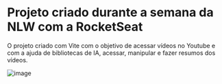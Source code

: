 # Projeto criado durante a semana da NLW com a RocketSeat

O projeto criado com Vite com o objetivo de acessar vídeos no Youtube e com a ajuda de bibliotecas de IA, acessar, manipular e fazer resumos dos vídeos.

 ![image](https://github.com/ThamirisAdriano/nlw-ia/assets/68503415/f952d10d-6d16-4001-a753-894e2f9b278c)
